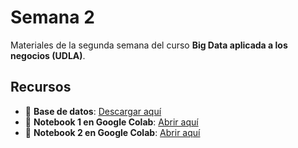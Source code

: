 # Semana 2

Materiales de la segunda semana del curso **Big Data aplicada a los negocios (UDLA)**.

## Recursos

- 📂 **Base de datos**: [Descargar aquí](https://drive.google.com/file/d/1DkorjUxDQCOF8yBWlRS-YFbxwMJ-GQlJ/view?usp=sharing)  
- 📓 **Notebook 1 en Google Colab**: [Abrir aquí](https://colab.research.google.com/drive/188m9QNUQPYoVOiuVHUEXDAQ2O1nAh0pt?usp=sharing)
- 📓 **Notebook 2 en Google Colab**: [Abrir aquí](https://colab.research.google.com/drive/1gJkcCY9TVnJ3KuFVXmFbezjYIVgKCqdZ?usp=sharing)
